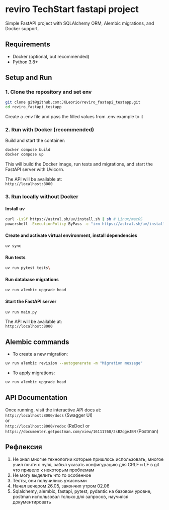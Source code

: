 
# reviro TechStart fastapi project

Simple FastAPI project with SQLAlchemy ORM, Alembic migrations, and Docker support.

## Requirements

- Docker (optional, but recommended)
- Python 3.8+

## Setup and Run

### 1. Clone the repository and set env

```bash
git clone git@github.com:JKLeorio/reviro_fastapi_testapp.git
cd reviro_fastapi_testapp
```
Create a .env file and pass the filled values ​​from .env.example to it

### 2. Run with Docker (recommended)

Build and start the container:

```bash
docker compose build
docker compose up
```

This will build the Docker image, run tests and migrations, and start the FastAPI server with Uvicorn.

The API will be available at:  
`http://localhost:8000`

### 3. Run locally without Docker

#### Install uv

```bash
curl -LsSf https://astral.sh/uv/install.sh | sh # Linux/macOS
powershell -ExecutionPolicy ByPass -c "irm https://astral.sh/uv/install.ps1 | iex"    # Windows
```

#### Create and activate virtual environment, install dependencies

```bash
uv sync
```

#### Run tests

```bash
uv run pytest tests\
```

#### Run database migrations

```bash
uv run alembic upgrade head
```

#### Start the FastAPI server

```bash
uv run main.py
```

The API will be available at:  
`http://localhost:8000`

## Alembic commands

- To create a new migration:

```bash
uv run alembic revision --autogenerate -m "Migration message"
```

- To apply migrations:

```bash
uv run alembic upgrade head
```

## API Documentation

Once running, visit the interactive API docs at:  
`http://localhost:8000/docs` (Swagger UI)  
or  
`http://localhost:8000/redoc` (ReDoc)
or 
`https://documenter.getpostman.com/view/16111760/2sB2qgeJBN` (Postman)


## Рефлексия
1. Не знал многие технологии которые пришлось использовать, многое учил почти с нуля, забыл указать конфигурацию для CRLF и LF в git что привело к некоторым проблемам
2. Не могу выделить что то особенное
3. Тесты, они получились ужасными
4. Начал вечером 26.05, закончил утром 02.06
5. Sqlalchemy, alembic, fastapi, pytest, pydantic на базовом уровне, postman использовал только для запросов, научился документировать